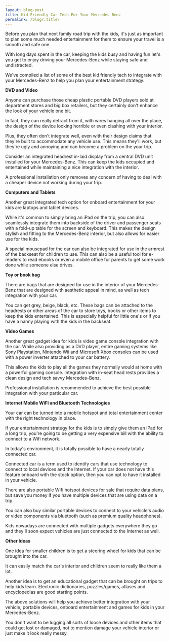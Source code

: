```yaml
---
layout: blog-post
title: Kid Friendly Car Tech For Your Mercedes-Benz
permalink: /blog/:title/
---
```


<p>Before you plan that next family road trip with the kids, it's just as important to plan some much needed entertainment for them to ensure your travel is a smooth and safe one.</p>

<p>With long days spent in the car, keeping the kids busy and having fun let's you get to enjoy driving your Mercedes-Benz while staying safe and undistracted.</p>

<p>We've compiled a list of some of the best kid friendly tech to integrate with your Mercedes-Benz to help you plan your entertainment strategy.</p>

<p><strong>DVD and Video</strong></p>

<p>Anyone can purchase those cheap plastic portable DVD players sold at department stores and big box retailers, but they certainly don't enhance the look of your vehicle one bit.</p>

<p>In fact, they can really detract from it, with wires hanging all over the place, the design of the device looking horrible or even clashing with your interior.</p>

<p>Plus, they often don't integrate well, even with their design claims that they're built to accommodate any vehicle use. This means they'll work, but they're ugly and annoying and can become a problem on the your trip.</p>

<p>Consider an integrated headrest in-laid display from a central DVD unit installed for your Mercedes-Benz. This can keep the kids occupied and entertained while maintaining a nice integration with the interior.</p>

<p>A professional installation only removes any concern of having to deal with a cheaper device not working during your trip.</p>

<p><strong>Computers and Tablets</strong></p>

<p>Another great integrated tech option for onboard entertainment for your kids are laptops and tablet devices.</p>

<p>While it's common to simply bring an iPad on the trip, you can also seamlessly integrate them into backside of the driver and passenger seats with a fold-up table for the screen and keyboard. This makes the design stylish and fitting to the Mercedes-Benz interior, but also allows for easier use for the kids.</p>

<p>A special mousepad for the car can also be integrated for use in the armrest of the backseat for children to use. This can also be a useful tool for e-readers to read ebooks or even a mobile office for parents to get some work done while someone else drives.</p>

<p><strong>Toy or book bag</strong></p>

<p>There are bags that are designed for use in the interior of your Mercedes-Benz that are designed with aesthetic appeal in mind, as well as tech integration with your car.</p>

<p>You can get grey, beige, black, etc. These bags can be attached to the headrests or other areas of the car to store toys, books or other items to keep the kids entertained. This is especially helpful for little one's or if you have a nanny playing with the kids in the backseat.</p>

<p><strong>Video Games</strong></p>

<p>Another great gadget idea for kids is video game console integration with the car. While also providing as a DVD player, entire gaming systems like Sony Playstation, Nintendo Wii and Microsoft Xbox consoles can be used with a power inverter attached to your car battery.</p>

<p>This allows the kids to play all the games they normally would at home with a powerful gaming console. Integration with in-seat head rests provides a clean design and tech savvy Mercedes-Benz.</p>

<p>Professional installation is recommended to achieve the best possible integration with your particular car.</p>

<p><strong>Internet Mobile WiFi and Bluetooth Technologies</strong></p>

<p>Your car can be turned into a mobile hotspot and total entertainment center with the right technology in place.</p>

<p>If your entertainment strategy for the kids is to simply give them an iPad for a long trip, you're going to be getting a very expensive bill with the ability to connect to a Wifi network.</p>

<p>In today's environment, it is totally possible to have a nearly totally connected car.</p>

<p>Connected car is a term used to identify cars that use technology to connect to local devices and the Internet. If your car does not have this feature onboard with the stock option, then you can opt to have it installed in your vehicle.</p>

<p>There are also portable Wifi hotspot devices for sale that require data plans, but save you money if you have multiple devices that are using data on a trip.</p>

<p>You can also buy similar portable devices to connect to your vehicle's audio or video components via bluetooth (such as premium quality headphones).</p>

<p>Kids nowadays are connected with multiple gadgets everywhere they go and they'll soon expect vehicles are just connected to the Internet as well.</p>

<p><strong>Other Ideas</strong></p>

<p>One idea for smaller children is to get a steering wheel for kids that can be brought into the car.</p>

<p>It can easily match the car's interior and children seem to really like them a lot.</p>

<p>Another idea is to get an educational gadget that can be brought on trips to help kids learn. Electronic dictionaries, puzzles/games, atlases and encyclopedias are good starting points.</p>

<p>The above solutions will help you achieve better integration with your vehicle, portable devices, onboard entertainment and games for kids in your Mercedes-Benz.</p>

<p>You don't want to be lugging all sorts of loose devices and other items that could get lost or damaged, not to mention damage your vehicle interior or just make it look really messy.</p>